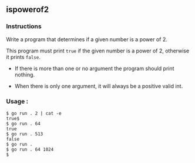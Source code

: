 ## ispowerof2

### Instructions

Write a program that determines if a given number is a power of 2.

This program must print `true` if the given number is a power of 2, otherwise it prints `false`.

- If there is more than one or no argument the program should print nothing.

- When there is only one argument, it will always be a positive valid int.

### Usage :

```console
$ go run . 2 | cat -e
true$
$ go run . 64
true
$ go run . 513
false
$ go run .
$ go run . 64 1024
$
```
